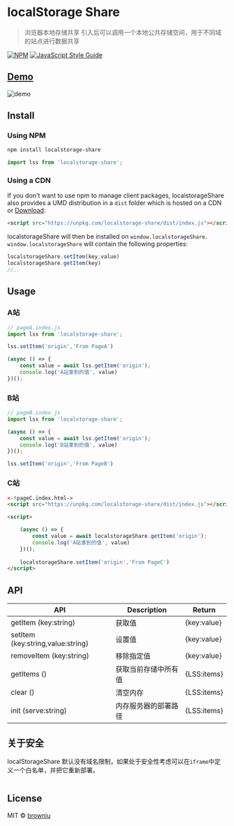 # localStorage Share
> 浏览器本地存储共享
引入后可以调用一个本地公共存储空间，用于不同域的站点进行数据共享

[![NPM](https://img.shields.io/npm/v/localstorage-share.svg)](https://www.npmjs.com/package/react-autocomplete) [![JavaScript Style Guide](https://img.shields.io/badge/code_style-standard-brightgreen.svg)](https://standardjs.com)

## [Demo](https://github.com/browniu/react-lss-autocomplete)
![demo](https://raw.githubusercontent.com/browniu/react-lss-autocomplete/master/static/demo.gif)

## Install

### Using NPM

```bash
npm install localstorage-share
```
```JavaScript
import lss from 'localstorage-share';
```

### Using a CDN

If you don't want to use npm to manage client packages, localstorageShare also provides a UMD distribution in a `dist` folder which is hosted on a CDN or [Download](https://github.com/browniu/localstorage-share/blob/master/dist/index.js):

```html
<script src="https://unpkg.com/localstorage-share/dist/index.js"></script>
```

localstorageShare will then be installed on `window.localstorageShare`. `window.localstorageShare` will contain the following properties:

```js
localstorageShare.setItem(key,value)
localstorageShare.getItem(key)
//..
```

## Usage

### A站
```JavaScript
// pageA.index.js
import lss from 'localstorage-share';

lss.setItem('origin','From PageA')

(async () => {
    const value = await lss.getItem('origin');
    console.log('A站拿到的值', value)
})();

```

### B站
```JavaScript
// pageB.index.js
import lss from 'localstorage-share';

(async () => {
    const value = await lss.getItem('origin');
    console.log('B站拿到的值', value)
})();

lss.setItem('origin','From PageB')

```

### C站
```html
<-!pageC.index.html->
<script src="https://unpkg.com/localstorage-share/dist/index.js"></script>

<script>

    (async () => {
        const value = await localstorageShare.getItem('origin');
        console.log('A站拿到的值', value)
    })();
    
    localstorageShare.setItem('origin','From PageC')
</script>

```

## API

| API                               | Description          | Return      |
| --------------------------------- | -------------------- | ----------- |
| getItem (key:string)              | 获取值               | {key:value} |
| setItem (key:string,value:string) | 设置值               | {key:value} |
| removeItem (key:string)           | 移除指定值           | {key:value} |
| getItems ()                       | 获取当前存储中所有值 | {LSS:items} |
| clear ()                          | 清空内存             | {LSS:items} |
| init (serve:string)                          | 内存服务器的部署路径             | {LSS:items} |

## 关于安全
localStorageShare 默认没有域名限制，如果处于安全性考虑可以在`iframe`中定义一个白名单，并把它重新部署。
```JavaScript

```

## License
MIT © [browniu](https://github.com/browniu)

